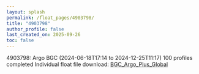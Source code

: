 ```yaml
---
layout: splash
permalink: /float_pages/4903798/
title: "4903798"
author_profile: false
last_created_on: 2025-09-26
toc: false
---
```

 
4903798: Argo BGC (2024-06-18T17:14 to 2024-12-25T11:17)
100 profiles completed
Individual float file download: [BGC_Argo_Plus_Global](https://ftp.soest.hawaii.edu/bgc_argo_plus/Individual_Floats/outliers_removed/4903798_Sprof_processed.nc)
